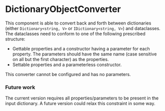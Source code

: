 # DictionaryObjectConverter
This component is able to convert back and forth between dictionaries (either `Dictionary<string, V>` or `IDictionary<string, V>`) and dataclasses.
The dataclasses need to conform to one of the following prescribed structure:
* Gettable properties and a constructor having a parameter for each property.
  The parameters should have the same name (case sensitive on all but the first character) as the properties.
* Settable properties and a parameterless constructor.

This converter cannot be configured and has no parameters.

### Future work
The current version requires all properties/parameters to be present in the input dictionary. 
A future version could relax this constraint in some way.
